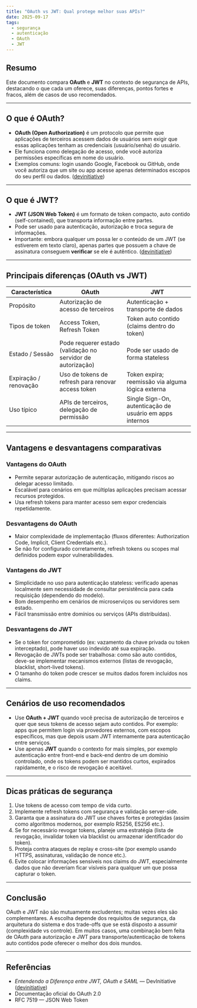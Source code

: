 ```yaml
---
title: "OAuth vs JWT: Qual protege melhor suas APIs?"
date: 2025-09-17
tags:
  - segurança
  - autenticação
  - OAuth
  - JWT
---
```


## Resumo

Este documento compara **OAuth** e **JWT** no contexto de segurança de APIs, destacando o que cada um oferece, suas diferenças, pontos fortes e fracos, além de casos de uso recomendados.

---

## O que é OAuth?

- **OAuth (Open Authorization)** é um protocolo que permite que aplicações de terceiros acessem dados de usuários sem exigir que essas aplicações tenham as credenciais (usuário/senha) do usuário.  
- Ele funciona como delegação de acesso, onde você autoriza permissões específicas em nome do usuário.  
- Exemplos comuns: login usando Google, Facebook ou GitHub, onde você autoriza que um site ou app acesse apenas determinados escopos do seu perfil ou dados. ([devinitiative](https://deviniciative.wordpress.com/2023/05/30/entendendo-a-diferenca-entre-jwt-oauth-e-saml/))

---

## O que é JWT?

- **JWT (JSON Web Token)** é um formato de token compacto, auto contido (self-contained), que transporta informação entre partes.  
- Pode ser usado para autenticação, autorização e troca segura de informações.  
- Importante: embora qualquer um possa ler o conteúdo de um JWT (se estiverem em texto claro), apenas partes que possuem a chave de assinatura conseguem **verificar** se ele é autêntico. ([devinitiative](https://deviniciative.wordpress.com/2023/05/30/entendendo-a-diferenca-entre-jwt-oauth-e-saml/))

---

## Principais diferenças (OAuth vs JWT)

| Característica         | OAuth                                              | JWT                                                |
|------------------------|-----------------------------------------------------|-----------------------------------------------------|
| Propósito              | Autorização de acesso de terceiros                 | Autenticação + transporte de dados                 |
| Tipos de token         | Access Token, Refresh Token                       | Token auto contido (claims dentro do token)        |
| Estado / Sessão        | Pode requerer estado (validação no servidor de autorização) | Pode ser usado de forma stateless                 |
| Expiração / renovação  | Uso de tokens de refresh para renovar access token | Token expira; reemissão via alguma lógica externa   |
| Uso típico             | APIs de terceiros, delegação de permissão          | Single Sign-On, autenticação de usuário em apps internos |

---

## Vantagens e desvantagens comparativas

### Vantagens do OAuth

- Permite separar autorização de autenticação, mitigando riscos ao delegar acesso limitado.  
- Escalável para cenários em que múltiplas aplicações precisam acessar recursos protegidos.  
- Usa refresh tokens para manter acesso sem expor credenciais repetidamente.

### Desvantagens do OAuth

- Maior complexidade de implementação (fluxos diferentes: Authorization Code, Implicit, Client Credentials etc.).  
- Se não for configurado corretamente, refresh tokens ou scopes mal definidos podem expor vulnerabilidades.

### Vantagens do JWT

- Simplicidade no uso para autenticação stateless: verificado apenas localmente sem necessidade de consultar persistência para cada requisição (dependendo do modelo).  
- Bom desempenho em cenários de microserviços ou servidores sem estado.  
- Fácil transmissão entre domínios ou serviços (APIs distribuídas).

### Desvantagens do JWT

- Se o token for comprometido (ex: vazamento da chave privada ou token interceptado), pode haver uso indevido até sua expiração.  
- Revogação de JWTs pode ser trabalhosa: como são auto contidos, deve-se implementar mecanismos externos (listas de revogação, blacklist, short-lived tokens).  
- O tamanho do token pode crescer se muitos dados forem incluídos nos claims.

---

## Cenários de uso recomendados

- Use **OAuth + JWT** quando você precisa de autorização de terceiros e quer que seus tokens de acesso sejam auto contidos. Por exemplo: apps que permitem login via provedores externos, com escopos específicos, mas que depois usam JWT internamente para autenticação entre serviços.  
- Use apenas **JWT** quando o contexto for mais simples, por exemplo autenticação entre front-end e back-end dentro de um domínio controlado, onde os tokens podem ser mantidos curtos, expirados rapidamente, e o risco de revogação é aceitável.

---

## Dicas práticas de segurança

1. Use tokens de acesso com tempo de vida curto.  
2. Implemente refresh tokens com segurança e validação server-side.  
3. Garanta que a assinatura do JWT use chaves fortes e protegidas (assim como algoritmos modernos, por exemplo RS256, ES256 etc.).  
4. Se for necessário revogar tokens, planeje uma estratégia (lista de revogação, invalidar token via blacklist ou armazenar identificador do token).  
5. Proteja contra ataques de replay e cross-site (por exemplo usando HTTPS, assinaturas, validação de nonce etc.).  
6. Evite colocar informações sensíveis nos claims do JWT, especialmente dados que não deveriam ficar visíveis para qualquer um que possa capturar o token.

---

## Conclusão

OAuth e JWT não são mutuamente excludentes; muitas vezes eles são complementares. A escolha depende dos requisitos de segurança, da arquitetura do sistema e dos trade-offs que se está disposto a assumir (complexidade vs controle). Em muitos casos, uma combinação bem feita de OAuth para autorização e JWT para transporte/autenticação de tokens auto contidos pode oferecer o melhor dos dois mundos.

---

## Referências

- *Entendendo a Diferença entre JWT, OAuth e SAML* — DevInitiative ([devinitiative](https://deviniciative.wordpress.com/2023/05/30/entendendo-a-diferenca-entre-jwt-oauth-e-saml/))  
- Documentação oficial do OAuth 2.0  
- RFC 7519 — JSON Web Token  
